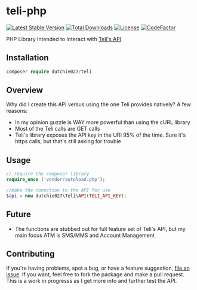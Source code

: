 # teli-php

[![Latest Stable Version](https://poser.pugx.org/dutchie027/teli/v)](//packagist.org/packages/dutchie027/teli)
[![Total Downloads](https://poser.pugx.org/dutchie027/teli/downloads)](//packagist.org/packages/dutchie027/teli)
[![License](https://poser.pugx.org/dutchie027/teli/license)](//packagist.org/packages/dutchie027/teli)
[![CodeFactor](https://www.codefactor.io/repository/github/dutchie027/teli-php/badge)](https://www.codefactor.io/repository/github/dutchie027/teli-php)

PHP Library Intended to Interact with [Teli's API](https://apidocs.teleapi.net/welcome/)

## Installation

```php
composer require dutchie027/teli
```

## Overview

Why did I create this API versus using the one Teli provides natively? A few reasons:

* In my opinion guzzle is WAY more powerful than using the cURL library
* Most of the Teli calls are GET calls
* Teli's library exposes the API key in the URI 95% of the time. Sure it's https calls, but that's still asking for trouble

## Usage

```php
// require the composer library
require_once ('vendor/autoload.php');

//make the connction to the API for use
$api = new dutchie027\Teli\API(TELI_API_KEY);
```

## Future

- The functions are stubbed out for full feature set of Teli's API, but my main focus ATM is SMS/MMS and Account Management


## Contributing

If you're having problems, spot a bug, or have a feature suggestion, [file an issue](https://github.com/dutchie027/teli-php/issues). If you want, feel free to fork the package and make a pull request. This is a work in progresss as I get more info and further test the API.


